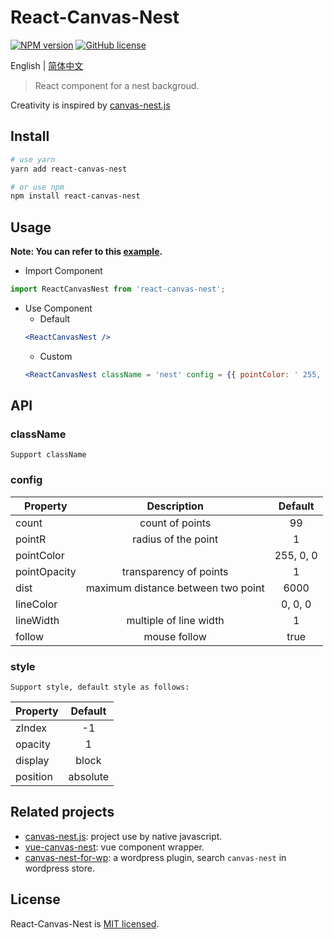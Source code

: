# React-Canvas-Nest
[![NPM version](https://img.shields.io/npm/v/react-canvas-nest.svg)](https://www.npmjs.com/package/react-canvas-nest) [![GitHub license](https://img.shields.io/github/license/flyerH/react-canvas-nest.svg)](https://github.com/flyerH/react-canvas-nest/blob/master/LICENSE)  

English | [简体中文](./README-zh.md)
>  React component for a nest backgroud.

Creativity is inspired by [canvas-nest.js](https://github.com/hustcc/canvas-nest.js)

## Install
```bash
# use yarn
yarn add react-canvas-nest

# or use npm
npm install react-canvas-nest
```
## Usage
**Note: You can refer to this [example](./example).**
- Import Component
```js
import ReactCanvasNest from 'react-canvas-nest';
```
- Use Component
  - Default
  ```jsx
  <ReactCanvasNest />
  ```
  - Custom 
  ```jsx
  <ReactCanvasNest className = 'nest' config = {{ pointColor: ' 255, 255, 255 ' }} style = {{ zIndex: 99 }} />
  ```
## API  
### className
    Support className
### config
| Property     | Description                                        | Default   |
| ------------ | :------------------------------------------------: | :-------: |
| count        | count of points                                    | 99        |
| pointR       | radius of the point                                | 1         |
| pointColor   |                                                    | 255, 0, 0 |
| pointOpacity | transparency of points                             | 1         |
| dist         | maximum distance between two point                 | 6000      |
| lineColor    |                                                    | 0, 0, 0   |
| lineWidth    | multiple of line width                             | 1         |
| follow       | mouse follow                                       | true      |
### style
    Support style, default style as follows:
| Property     | Default   |
| ------------ | :-------: |
| zIndex       | -1        |
| opacity      | 1         |
| display      | block     |
| position     | absolute  |
## Related projects
- [canvas-nest.js](https://github.com/hustcc/canvas-nest.js): project use by native javascript.
- [vue-canvas-nest](https://github.com/ZYSzys/vue-canvas-nest): vue component wrapper.
- [canvas-nest-for-wp](https://github.com/aTool-org/canvas-nest-for-wp): a wordpress plugin, search `canvas-nest` in wordpress store.
## License
React-Canvas-Nest is [MIT licensed](./LICENSE).
